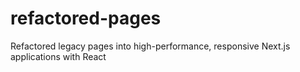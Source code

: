 # refactored-pages
Refactored legacy pages into high-performance, responsive Next.js applications with React
